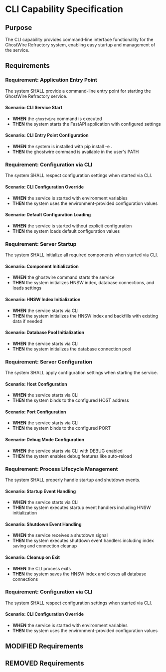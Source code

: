 # CLI Capability Specification

## Purpose
The CLI capability provides command-line interface functionality for the GhostWire Refractory system, enabling easy startup and management of the service.

## Requirements

### Requirement: Application Entry Point
The system SHALL provide a command-line entry point for starting the GhostWire Refractory service.

#### Scenario: CLI Service Start
- **WHEN** the `ghostwire` command is executed
- **THEN** the system starts the FastAPI application with configured settings

#### Scenario: CLI Entry Point Configuration
- **WHEN** the system is installed with pip install -e .
- **THEN** the ghostwire command is available in the user's PATH

### Requirement: Configuration via CLI
The system SHALL respect configuration settings when started via CLI.

#### Scenario: CLI Configuration Override
- **WHEN** the service is started with environment variables
- **THEN** the system uses the environment-provided configuration values

#### Scenario: Default Configuration Loading
- **WHEN** the service is started without explicit configuration
- **THEN** the system loads default configuration values

### Requirement: Server Startup
The system SHALL initialize all required components when started via CLI.

#### Scenario: Component Initialization
- **WHEN** the ghostwire command starts the service
- **THEN** the system initializes HNSW index, database connections, and loads settings

#### Scenario: HNSW Index Initialization
- **WHEN** the service starts via CLI
- **THEN** the system initializes the HNSW index and backfills with existing data if needed

#### Scenario: Database Pool Initialization
- **WHEN** the service starts via CLI
- **THEN** the system initializes the database connection pool

### Requirement: Server Configuration
The system SHALL apply configuration settings when starting the service.

#### Scenario: Host Configuration
- **WHEN** the service starts via CLI
- **THEN** the system binds to the configured HOST address

#### Scenario: Port Configuration
- **WHEN** the service starts via CLI
- **THEN** the system binds to the configured PORT

#### Scenario: Debug Mode Configuration
- **WHEN** the service starts via CLI with DEBUG enabled
- **THEN** the system enables debug features like auto-reload

### Requirement: Process Lifecycle Management
The system SHALL properly handle startup and shutdown events.

#### Scenario: Startup Event Handling
- **WHEN** the service starts via CLI
- **THEN** the system executes startup event handlers including HNSW initialization

#### Scenario: Shutdown Event Handling
- **WHEN** the service receives a shutdown signal
- **THEN** the system executes shutdown event handlers including index saving and connection cleanup

#### Scenario: Cleanup on Exit
- **WHEN** the CLI process exits
- **THEN** the system saves the HNSW index and closes all database connections

### Requirement: Configuration via CLI
The system SHALL respect configuration settings when started via CLI.

#### Scenario: CLI Configuration Override
- **WHEN** the service is started with environment variables
- **THEN** the system uses the environment-provided configuration values

## MODIFIED Requirements

## REMOVED Requirements